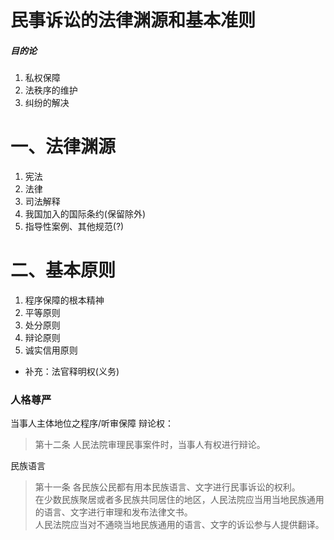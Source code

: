 # 民事诉讼的法律渊源和基本准则
##### 目的论
1. 私权保障
2. 法秩序的维护
3. 纠纷的解决
# 一、法律渊源
1. 宪法
2. 法律
3. 司法解释
4. 我国加入的国际条约(保留除外)
5. 指导性案例、其他规范(?)
# 二、基本原则
1. 程序保障的根本精神
2. 平等原则
3. 处分原则
4. 辩论原则
5. 诚实信用原则
- 补充：法官释明权(义务)
### 人格尊严
当事人主体地位之程序/听审保障
辩论权：
>第十二条 人民法院审理民事案件时，当事人有权进行辩论。

民族语言
>第十一条 各民族公民都有用本民族语言、文字进行民事诉讼的权利。\
在少数民族聚居或者多民族共同居住的地区，人民法院应当用当地民族通用的语言、文字进行审理和发布法律文书。\
人民法院应当对不通晓当地民族通用的语言、文字的诉讼参与人提供翻译。